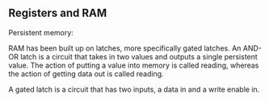 ## Registers and RAM

Persistent memory: 

RAM has been built up on latches, more specifically gated latches. An AND-OR latch is a circuit that takes in two values and outputs a single persistent value. The action of putting a value into memory is called reading, whereas the action of getting data out is called reading. 

A gated latch is a circuit that has two inputs, a data in and a write enable in. 